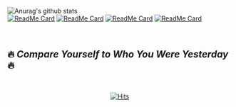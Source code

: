 

![Anurag's github stats](https://github-readme-stats.vercel.app/api?username=bosl95&theme=buefy)<br>
[![ReadMe Card](https://github-readme-stats.vercel.app/api/pin/?username=bosl95&repo=Algorithm&theme=buefy )](https://github.com/bosl95/Algorithm) [![ReadMe Card](https://github-readme-stats.vercel.app/api/pin/?username=bosl95&repo=Seesun&theme=buefy)](https://github.com/bosl95/Seesun) 
[![ReadMe Card](https://github-readme-stats.vercel.app/api/pin/?username=Develope-my-tech&repo=Python-Basic&theme=buefy)](https://github.com/Develope-my-tech/Python-Basic) [![ReadMe Card](https://github-readme-stats.vercel.app/api/pin/?username=bosl95&repo=vision_study&theme=buefy)](https://github.com/bosl95/Vision_study)

<br>

## :fire: *Compare Yourself to Who You Were Yesterday* :fire:

<br>

<div align=center>
  
  [![Hits](https://hits.seeyoufarm.com/api/count/incr/badge.svg?url=https%3A%2F%2Fgithub.com%2Fbosl95&count_bg=%2379C83D&title_bg=%23555555&icon=&icon_color=%23E7E7E7&title=&edge_flat=true)](https://hits.seeyoufarm.com)
  
  </div>
<!--
**bosl95/bosl95** is a ✨ _special_ ✨ repository because its `README.md` (this file) appears on your GitHub profile.

Here are some ideas to get you started:

- 🔭 I’m currently working on ...
- 🌱 I’m currently learning ...
- 👯 I’m looking to collaborate on ...
- 🤔 I’m looking for help with ...
- 💬 Ask me about ...
- 📫 How to reach me: ...
- 😄 Pronouns: ...
- ⚡ Fun fact: ...
-->
